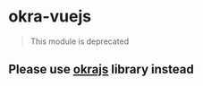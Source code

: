 # okra-vuejs
> This module is deprecated
## Please use [okrajs](https://github.com/okraHQ/npm-okrajs) library instead
